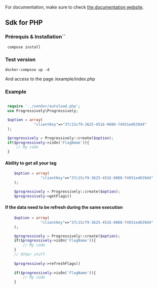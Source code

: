 For documentation, make sure to check [the documentation website](https://progressively-crew.github.io/).

## Sdk for PHP 

### Prérequis & Installation``
``` 
 compose install
  ```
### Test version 
```  
docker-compose up -d
```
And access to the page /example/index.php

### Example
   ``` php 
   
    require '../vendor/autoload.php';
    use Progressively\Progressively;
   
    $option = array(
                "clientKey"=>"37c15cf9-3625-4516-9080-74931ed639d4"
    );

    $progressively = Progressively::create($option);
    if($progressively->isOn('FlagName')){
        // My code 
    }
  ```
  
#### Ability to get all your tag

``` php
    $option = array(
                "clientKey"=>"37c15cf9-3625-4516-9080-74931ed639d4"
    );

    $progressively = Progressively::create($option);
    $progressively->getFlags()
```

#### If the data need to be refresh during the same execution 
``` php
    $option = array(
                "clientKey"=>"37c15cf9-3625-4516-9080-74931ed639d4"
    );

    $progressively = Progressively::create($option);
    if($progressively->isOn('FlagName')){
        // My code 
    }
    // Other stuff
    
    $progressively->refreshFlags()
    
    if($progressively->isOn('FlagName')){
        // My code 
    }
    
    
```